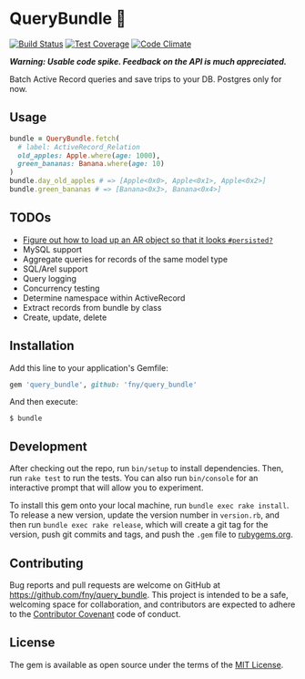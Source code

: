 # QueryBundle :construction:

[![Build Status](https://travis-ci.org/fny/query_bundle.svg?branch=master)](https://travis-ci.org/fny/query_bundle)
[![Test Coverage](https://codeclimate.com/github/fny/query_bundle/badges/coverage.svg)](https://codeclimate.com/github/fny/query_bundle)
[![Code Climate](https://codeclimate.com/github/fny/query_bundle/badges/gpa.svg)](https://codeclimate.com/github/fny/query_bundle)

***Warning: Usable code spike. Feedback on the API is much appreciated.***

Batch Active Record queries and save trips to your DB. Postgres only for now.

## Usage

```ruby
bundle = QueryBundle.fetch(
  # label: ActiveRecord_Relation
  old_apples: Apple.where(age: 1000),
  green_bananas: Banana.where(age: 10)
)
bundle.day_old_apples # => [Apple<0x0>, Apple<0x1>, Apple<0x2>]
bundle.green_bananas # => [Banana<0x3>, Banana<0x4>]
```

## TODOs 

 - [Figure out how to load up an AR object so that it looks `#persisted?`](http://stackoverflow.com/questions/30826015/convert-pgresult-to-an-active-record-model)
 - MySQL support
 - Aggregate queries for records of the same model type
 - SQL/Arel support
 - Query logging
 - Concurrency testing
 - Determine namespace within ActiveRecord
 - Extract records from bundle by class
 - Create, update, delete

## Installation

Add this line to your application's Gemfile:

```ruby
gem 'query_bundle', github: 'fny/query_bundle'
```

And then execute:

    $ bundle

## Development

After checking out the repo, run `bin/setup` to install dependencies. Then, run `rake test` to run the tests. You can also run `bin/console` for an interactive prompt that will allow you to experiment.

To install this gem onto your local machine, run `bundle exec rake install`. To release a new version, update the version number in `version.rb`, and then run `bundle exec rake release`, which will create a git tag for the version, push git commits and tags, and push the `.gem` file to [rubygems.org](https://rubygems.org).

## Contributing

Bug reports and pull requests are welcome on GitHub at https://github.com/fny/query_bundle. This project is intended to be a safe, welcoming space for collaboration, and contributors are expected to adhere to the [Contributor Covenant](contributor-covenant.org) code of conduct.

## License

The gem is available as open source under the terms of the [MIT License](http://opensource.org/licenses/MIT).

